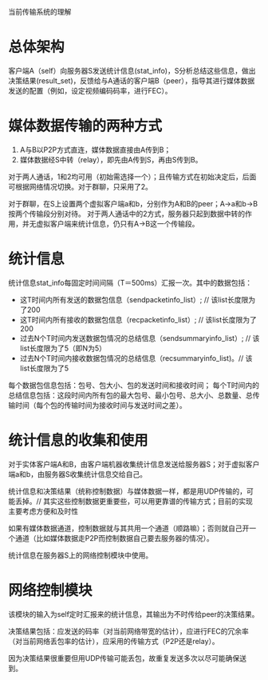 当前传输系统的理解

# 总体架构

客户端A（self）向服务器S发送统计信息(stat_info)，S分析总结这些信息，做出决策结果(result_set)，反馈给与A通话的客户端B（peer），指导其进行媒体数据发送的配置（例如，设定视频编码码率，进行FEC）。

# 媒体数据传输的两种方式

1. A与B以P2P方式直连，媒体数据直接由A传到B；
2. 媒体数据经S中转（relay），即先由A传到S，再由S传到B。

对于两人通话，1和2均可用（初始需选择一个）；且传输方式在初始决定后，后面可根据网络情况切换。对于群聊，只采用了2。

对于群聊，在S上设置两个虚拟客户端a和b，分别作为A和B的peer；A->a和b->B按两个传输段分别对待。
对于两人通话中的2方式，服务器只起到数据中转的作用，并无虚拟客户端来统计信息，仍只有A->B这一个传输段。

# 统计信息

统计信息stat_info每固定时间间隔（T＝500ms）汇报一次。其中的数据包括：

- 这T时间内所有发送的数据包信息（sendpacketinfo_list）; // 该list长度限为了200
- 这T时间内所有接收的数据包信息（recpacketinfo_list）; // 该list长度限为了200
- 过去N个T时间内发送数据包情况的总结信息（sendsummaryinfo_list）; // 该list长度限为了5（即N为5）
- 过去N个T时间内接收数据包情况的总结信息（recsummaryinfo_list)。// 该list长度限为了5

每个数据包信息包括：包号、包大小、包的发送时间和接收时间；
每个T时间内的总结信息包括：这段时间内所有包的最大包号、最小包号、总大小、总数量、总传输时间（每个包的传输时间为接收时间与发送时间之差）。

# 统计信息的收集和使用

对于实体客户端A和B，由客户端机器收集统计信息发送给服务器S；对于虚拟客户端a和b，由服务器S收集统计信息交给自己。

统计信息和决策结果（统称控制数据）与媒体数据一样，都是用UDP传输的，可能丢掉。// 其实这些控制数据更重要些，可以用更靠谱的传输方式；目前的实现主要考虑方便和及时性

如果有媒体数据通道，控制数据就与其共用一个通道（顺路嘛）；否则就自己开一个通道（比如媒体数据走P2P而控制数据自己要去服务器的情况）。

统计信息在服务器S上的网络控制模块中使用。

# 网络控制模块

该模块的输入为self定时汇报来的统计信息，其输出为不时传给peer的决策结果。

决策结果包括：应发送的码率（对当前网络带宽的估计），应进行FEC的冗余率（对当前网络丢包率的估计），应采用的传输方式（P2P还是relay）。

因为决策结果很重要但用UDP传输可能丢包，故重复发送多次以尽可能确保送到。